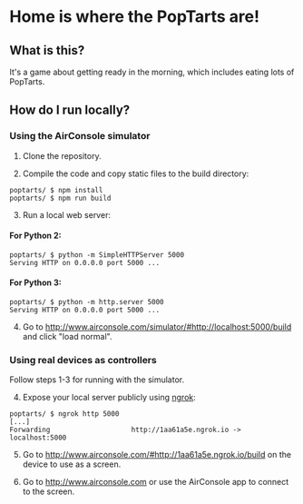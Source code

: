 # Home is where the PopTarts are!

## What is this?
It's a game about getting ready in the morning, which includes eating lots of PopTarts.

## How do I run locally?

### Using the AirConsole simulator

1. Clone the repository.

2. Compile the code and copy static files to the build directory:

```shell
poptarts/ $ npm install
poptarts/ $ npm run build
```

3. Run a local web server:
#### For Python 2:
```shell
poptarts/ $ python -m SimpleHTTPServer 5000
Serving HTTP on 0.0.0.0 port 5000 ...
```

#### For Python 3:
```shell
poptarts/ $ python -m http.server 5000
Serving HTTP on 0.0.0.0 port 5000 ...
```

4. Go to http://www.airconsole.com/simulator/#http://localhost:5000/build and click "load normal".

### Using real devices as controllers

Follow steps 1-3 for running with the simulator.

4. Expose your local server publicly using [ngrok](https://ngrok.com/):

```shell
poptarts/ $ ngrok http 5000
[...]
Forwarding                    http://1aa61a5e.ngrok.io -> localhost:5000
```

5. Go to http://www.airconsole.com/#http://1aa61a5e.ngrok.io/build on the device to use as a screen.

6. Go to http://www.airconsole.com or use the AirConsole app to connect to the screen.
